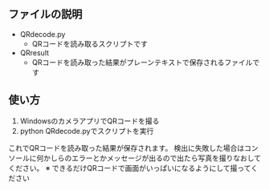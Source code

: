 ## ファイルの説明

* QRdecode.py
  * QRコードを読み取るスクリプトです
* QRresult
  * QRコードを読み取った結果がプレーンテキストで保存されるファイルです

## 使い方

1. WindowsのカメラアプリでQRコードを撮る
2. python QRdecode.pyでスクリプトを実行

これでQRコードを読み取った結果が保存されます。
検出に失敗した場合はコンソールに何かしらのエラーとかメッセージが出るので出たら写真を撮りなおしてください。
※ できるだけQRコードで画面がいっぱいになるようにして撮ってください
